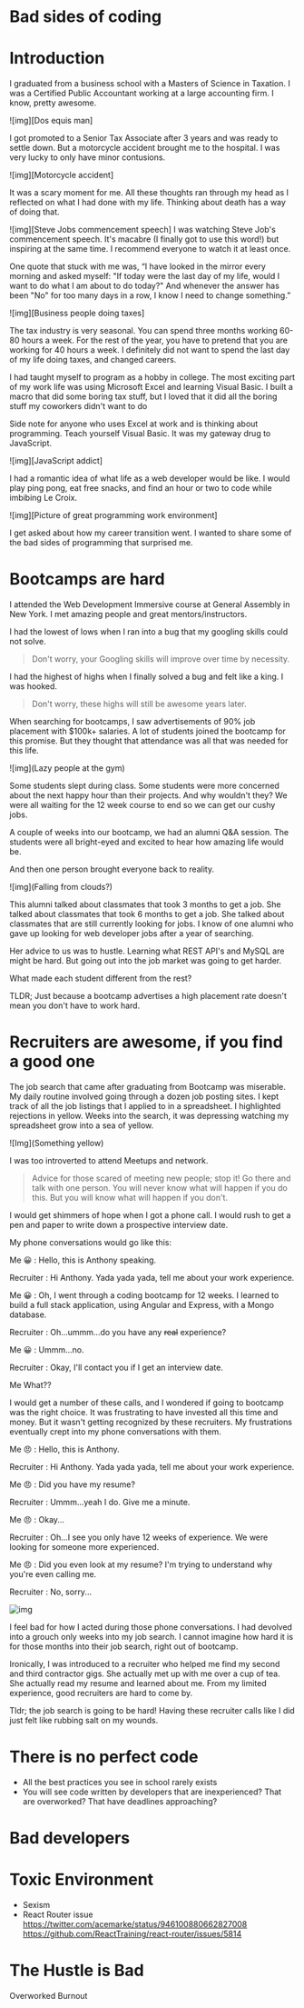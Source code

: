 # Bad sides of coding

# Introduction
I graduated from a business school with a Masters of Science in Taxation. I was a Certified Public Accountant working at a large accounting firm. I know, pretty awesome.

![img][Dos equis man]

I got promoted to a Senior Tax Associate after 3 years and was ready to settle down. But a motorcycle accident brought me to the hospital. I was very lucky to only have minor contusions.

![img][Motorcycle accident]

It was a scary moment for me. All these thoughts ran through my head as I reflected on what I had done with my life. Thinking about death has a way of doing that.

![img][Steve Jobs commencement speech]
I was watching Steve Job's commencement speech. It's macabre (I finally got to use this word!)  but inspiring at the same time. I recommend everyone to watch it at least once.

One quote that stuck with me was,
“I have looked in the mirror every morning and asked myself: "If today were the last day of my life, would I want to do what I am about to do today?" And whenever the answer has been "No" for too many days in a row, I know I need to change something.”

![img][Business people doing taxes]

The tax industry is very seasonal. You can spend three months working 60-80 hours a week. For the rest of the year, you have to pretend that you are working for 40 hours a week. I definitely did not want to spend the last day of my life doing taxes, and changed careers.

I had taught myself to program as a hobby in college. The most exciting part of my work life was using Microsoft Excel and learning Visual Basic. I built a macro that did some boring tax stuff, but I loved that it did all the boring stuff my coworkers didn't want to do

Side note for anyone who uses Excel at work and is thinking about programming. Teach yourself Visual Basic. It was my gateway drug to JavaScript.

![img][JavaScript addict]

I had a romantic idea of what life as a web developer would be like. I would play ping pong, eat free snacks, and find an hour or two to code while imbibing Le Croix.

![img][Picture of great programming work environment]

I get asked about how my career transition went. I wanted to share some of the bad sides of programming that surprised me.

# Bootcamps are hard
I attended the Web Development Immersive course at General Assembly in New York. I met amazing people and great mentors/instructors.

I had the lowest of lows when I ran into a bug that my googling skills could not solve.

> Don't worry, your Googling skills will improve over time by necessity.

I had the highest of highs when I finally solved a bug and felt like a king. I was hooked.

> Don't worry, these highs will still be awesome years later.

When searching for bootcamps, I saw advertisements of 90% job placement with $100k+ salaries. A lot of students joined the bootcamp for this promise. But they thought that attendance was all that was needed for this life.

![img](Lazy people at the gym)

Some students slept during class. Some students were more concerned about the next happy hour than their projects. And why wouldn't they? We were all waiting for the 12 week course to end so we can get our cushy jobs.

A couple of weeks into our bootcamp, we had an alumni Q&A session. The students were all bright-eyed and excited to hear how amazing life would be.

And then one person brought everyone back to reality.

![img](Falling from clouds?)

This alumni talked about classmates that took 3 months to get a job. She talked about classmates that took 6 months to get a job. She talked about classmates that are still currently looking for jobs. I know of one alumni who gave up looking for web developer jobs after a year of searching.

Her advice to us was to hustle. Learning what REST API's and MySQL are might be hard. But going out into the job market was going to get harder.

What made each student different from the rest?

TLDR; Just because a bootcamp advertises a high placement rate doesn't mean you don't have to work hard.

# Recruiters are awesome, if you find a good one
The job search that came after graduating from Bootcamp was miserable. My daily routine involved going through a dozen job posting sites. I kept track of all the job listings that I applied to in a spreadsheet. I highlighted rejections in yellow. Weeks into the search, it was depressing watching my spreadsheet grow into a sea of yellow.

![Img](Something yellow)

I was too introverted to attend Meetups and network.

> Advice for those scared of meeting new people; stop it! Go there and talk with one person. You will never know what will happen if you do this. But you will know what will happen if you don't.

I would get shimmers of hope when I got a phone call. I would rush to get a pen and paper to write down a prospective interview date.

My phone conversations would go like this:

Me 😀 : Hello, this is Anthony speaking.

Recruiter : Hi Anthony. Yada yada yada, tell me about your work experience.

Me 😀 : Oh, I went through a coding bootcamp for 12 weeks. I learned to build a full stack application, using Angular and Express, with a Mongo database.

Recruiter : Oh...ummm...do you have any ~~real~~ experience?

Me 😀 : Ummm...no.

Recruiter : Okay, I'll contact you if I get an interview date.

Me What??

I would get a number of these calls, and I wondered if going to bootcamp was the right choice. It was frustrating to have invested all this time and money. But it wasn't getting recognized by these recruiters. My frustrations eventually crept into my phone conversations with them.

Me 😠 : Hello, this is Anthony.

Recruiter : Hi Anthony. Yada yada yada, tell me about your work experience.

Me 😠 : Did you have my resume?

Recruiter : Ummm...yeah I do. Give me a minute.

Me 😠 : Okay...

Recruiter : Oh...I see you only have 12 weeks of experience. We were looking for someone more experienced.

Me 😠 : Did you even look at my resume? I'm trying to understand why you're even calling me.

Recruiter : No, sorry...

![img](Angry)

I feel bad for how I acted during those phone conversations. I had devolved into a grouch only weeks into my job search. I cannot imagine how hard it is for those months into their job search, right out of bootcamp.

Ironically, I was introduced to a recruiter who helped me find my second and third contractor gigs. She actually met up with me over a cup of tea. She actually read my resume and learned about me. From my limited experience, good recruiters are hard to come by.

Tldr; the job search is going to be hard! Having these recruiter calls like I did just felt like rubbing salt on my wounds.

# There is no perfect code
* All the best practices you see in school rarely exists
* You will see code written by developers that are inexperienced? That are overworked? That have deadlines approaching?

# Bad developers

# Toxic Environment
* Sexism
* React Router issue
https://twitter.com/acemarke/status/946100880662827008
https://github.com/ReactTraining/react-router/issues/5814

# The Hustle is Bad
Overworked
Burnout
